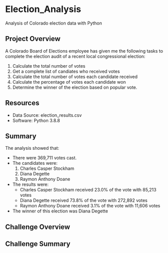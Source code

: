 # Election_Analysis
Analysis of Colorado election data with Python

## Project Overview
A Colorado Board of Elections employee has given me the following tasks to complete the election audit of a recent local congressional election:

  1. Calculate the total number of votes
  2. Get a complete list of candiates who received votes
  3. Calculate the total number of votes each candidate received
  4. Calculate the percentage of votes each candidate won
  5. Determine the winner of the election based on popular vote.

## Resources
- Data Source: election_results.csv
- Software: Python 3.8.8

## Summary
The analysis showed that:
- There were 369,711 votes cast.
- The candidates were:
  1. Charles Casper Stockham
  2. Diana Degette
  3. Raymon Anthony Doane
- The results were:
  - Charles Casper Stockham received 23.0% of the vote with 85,213 votes
  - Diana Degette received 73.8% of the vote with 272,892 votes
  - Raymon Anthony Doane received 3.1% of the vote with 11,606 votes 
- The winner of this election was Diana Degette

## Challenge Overview

## Challenge Summary
